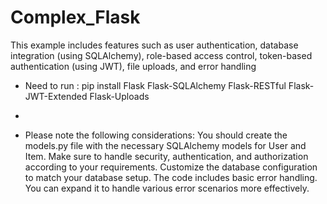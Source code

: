 # Complex_Flask
This example includes features such as user authentication, 
database integration (using SQLAlchemy), role-based access control, token-based authentication (using JWT), file uploads, and error handling
* Need to run :
pip install Flask Flask-SQLAlchemy Flask-RESTful Flask-JWT-Extended Flask-Uploads

*
* Please note the following considerations:
You should create the models.py file with the necessary SQLAlchemy models for User and Item.
Make sure to handle security, authentication, and authorization according to your requirements.
Customize the database configuration to match your database setup.
The code includes basic error handling. You can expand it to handle various error scenarios more effectively.

